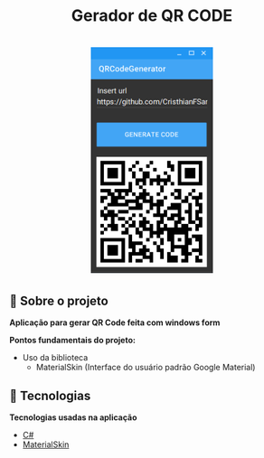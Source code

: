 <h1 align="center">
Gerador de QR CODE
</h1>
<h1 align="center">
<img src="https://raw.githubusercontent.com/CristhianFSantos/QR_code_generator/main/img.png" alt="App" height="400">
<br>
</h1>

## 📖 Sobre o projeto

**Aplicação para gerar QR Code feita com windows form**

**Pontos fundamentais do projeto:**

- Uso da biblioteca
    - MaterialSkin (Interface do usuário padrão Google Material)


## 🤖 Tecnologias

**Tecnologias usadas na aplicação**

- [C#](https://docs.microsoft.com/pt-br/dotnet/csharp/)
- [MaterialSkin](http://www.macoratti.net/17/07/cshp_matlog1.htm)
